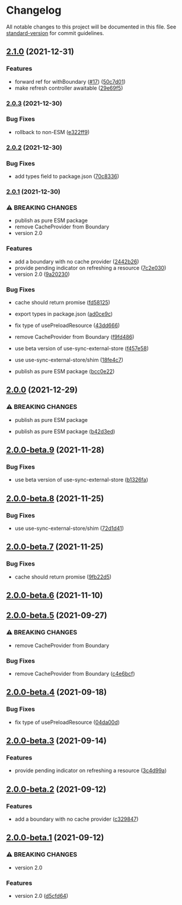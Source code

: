 # Changelog

All notable changes to this project will be documented in this file. See [standard-version](https://github.com/conventional-changelog/standard-version) for commit guidelines.

## [2.1.0](https://github.com/ecomfe/react-suspense-boundary/compare/v2.0.3...v2.1.0) (2021-12-31)


### Features

* forward ref for withBoundary ([#17](https://github.com/ecomfe/react-suspense-boundary/issues/17)) ([50c7d01](https://github.com/ecomfe/react-suspense-boundary/commit/50c7d0121686c81df25d6c193b53ab0eab3b3821))
* make refresh controller awaitable ([29e69f5](https://github.com/ecomfe/react-suspense-boundary/commit/29e69f5a02add1de5811ff84cb9594d5275839fe))

### [2.0.3](https://github.com/ecomfe/react-suspense-boundary/compare/v2.0.2...v2.0.3) (2021-12-30)


### Bug Fixes

* rollback to non-ESM ([e322ff9](https://github.com/ecomfe/react-suspense-boundary/commit/e322ff925c5c3c113863f7dbed503b1d23b23c67))

### [2.0.2](https://github.com/ecomfe/react-suspense-boundary/compare/v2.0.1...v2.0.2) (2021-12-30)


### Bug Fixes

* add types field to package.json ([70c8336](https://github.com/ecomfe/react-suspense-boundary/commit/70c8336ef490f13d8a60d9e6465d7494fecb43dd))

### [2.0.1](https://github.com/ecomfe/react-suspense-boundary/compare/v1.2.3...v2.0.1) (2021-12-30)


### ⚠ BREAKING CHANGES

* publish as pure ESM package
* remove CacheProvider from Boundary
* version 2.0

### Features

* add a boundary with no cache provider ([2442b26](https://github.com/ecomfe/react-suspense-boundary/commit/2442b26654a87edbad1021b8c53ca070cdaa0712))
* provide pending indicator on refreshing a resource ([7c2e030](https://github.com/ecomfe/react-suspense-boundary/commit/7c2e03051051a6ea0bf86a9219da27181f70e22d))
* version 2.0 ([9a20230](https://github.com/ecomfe/react-suspense-boundary/commit/9a20230c796a9bee28db06bb15d852c2840221ec))


### Bug Fixes

* cache should return promise ([fd58125](https://github.com/ecomfe/react-suspense-boundary/commit/fd58125524c8b8d5037aeefbad39a00c82a77eeb))
* export types in package.json ([ad0ce9c](https://github.com/ecomfe/react-suspense-boundary/commit/ad0ce9ce3b3e019b7a300d0772db2609ed16481c))
* fix type of usePreloadResource ([43dd666](https://github.com/ecomfe/react-suspense-boundary/commit/43dd6663a7e89a684210a726c2b8f53d97a0edef))
* remove CacheProvider from Boundary ([f9fd486](https://github.com/ecomfe/react-suspense-boundary/commit/f9fd486914a0752fcf5d48d91aa7fb992861c83f))
* use beta version of use-sync-external-store ([f457e58](https://github.com/ecomfe/react-suspense-boundary/commit/f457e584a4f9823420bed5ad4607b3b734958b48))
* use use-sync-external-store/shim ([18fe4c7](https://github.com/ecomfe/react-suspense-boundary/commit/18fe4c755177e276666f2a3c7789ecc1f79476a2))


* publish as pure ESM package ([bcc0e22](https://github.com/ecomfe/react-suspense-boundary/commit/bcc0e223ee5bb2e3d7656d48f05a140bdee42f24))

## [2.0.0](https://github.com/ecomfe/react-suspense-boundary/compare/v2.0.0-beta.9...v2.0.0) (2021-12-29)


### ⚠ BREAKING CHANGES

* publish as pure ESM package

* publish as pure ESM package ([b42d3ed](https://github.com/ecomfe/react-suspense-boundary/commit/b42d3edb7b8fc886fb9abc7550fea4d87ccdf5b4))

## [2.0.0-beta.9](https://github.com/ecomfe/react-suspense-boundary/compare/v2.0.0-beta.8...v2.0.0-beta.9) (2021-11-28)


### Bug Fixes

* use beta version of use-sync-external-store ([b1326fa](https://github.com/ecomfe/react-suspense-boundary/commit/b1326faae5454be80a1579613b6f581ee584d02c))

## [2.0.0-beta.8](https://github.com/ecomfe/react-suspense-boundary/compare/v2.0.0-beta.7...v2.0.0-beta.8) (2021-11-25)


### Bug Fixes

* use use-sync-external-store/shim ([72d1d41](https://github.com/ecomfe/react-suspense-boundary/commit/72d1d4139f0b679d8545296b6980e5244190bbcf))

## [2.0.0-beta.7](https://github.com/ecomfe/react-suspense-boundary/compare/v2.0.0-beta.6...v2.0.0-beta.7) (2021-11-25)


### Bug Fixes

* cache should return promise ([9fb22d5](https://github.com/ecomfe/react-suspense-boundary/commit/9fb22d5f4cae5da466e002eb7bd5f9ba64196f83))

## [2.0.0-beta.6](https://github.com/ecomfe/react-suspense-boundary/compare/v2.0.0-beta.5...v2.0.0-beta.6) (2021-11-10)

## [2.0.0-beta.5](https://github.com/ecomfe/react-suspense-boundary/compare/v2.0.0-beta.4...v2.0.0-beta.5) (2021-09-27)


### ⚠ BREAKING CHANGES

* remove CacheProvider from Boundary

### Bug Fixes

* remove CacheProvider from Boundary ([c4e6bcf](https://github.com/ecomfe/react-suspense-boundary/commit/c4e6bcf08ed5fff937ecf00ef9378572e1a40051))

## [2.0.0-beta.4](https://github.com/ecomfe/react-suspense-boundary/compare/v2.0.0-beta.3...v2.0.0-beta.4) (2021-09-18)


### Bug Fixes

* fix type of usePreloadResource ([04da00d](https://github.com/ecomfe/react-suspense-boundary/commit/04da00dbe2dd24fd20b3fa4dfb171530dcfacb33))

## [2.0.0-beta.3](https://github.com/ecomfe/react-suspense-boundary/compare/v2.0.0-beta.2...v2.0.0-beta.3) (2021-09-14)


### Features

* provide pending indicator on refreshing a resource ([3c4d99a](https://github.com/ecomfe/react-suspense-boundary/commit/3c4d99ac6081cdd7704eb9783ca898f1f41e4f14))

## [2.0.0-beta.2](https://github.com/ecomfe/react-suspense-boundary/compare/v2.0.0-beta.1...v2.0.0-beta.2) (2021-09-12)


### Features

* add a boundary with no cache provider ([c329847](https://github.com/ecomfe/react-suspense-boundary/commit/c32984738b1f8f704cc6d7dd22a4185a9e312d68))

## [2.0.0-beta.1](https://github.com/ecomfe/react-suspense-boundary/compare/v1.2.2...v2.0.0-beta.1) (2021-09-12)


### ⚠ BREAKING CHANGES

* version 2.0

### Features

* version 2.0 ([d5cfd64](https://github.com/ecomfe/react-suspense-boundary/commit/d5cfd64e3b065cf7c38be38d43da04b17e987b62))
